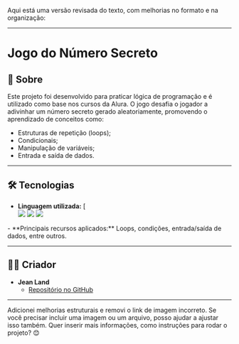 Aqui está uma versão revisada do texto, com melhorias no formato e na organização:

---

# Jogo do Número Secreto  

## 📖 Sobre  
Este projeto foi desenvolvido para praticar lógica de programação e é utilizado como base nos cursos da Alura. O jogo desafia o jogador a adivinhar um número secreto gerado aleatoriamente, promovendo o aprendizado de conceitos como:  
- Estruturas de repetição (loops);  
- Condicionais;  
- Manipulação de variáveis;  
- Entrada e saída de dados.  

---

## 🛠️ Tecnologias  
- **Linguagem utilizada:**
  [ <div>
  <img src="https://img.shields.io/badge/HTML-239120?style=for-the-badge&logo=html5&logoColor=white">
  <img src="https://img.shields.io/badge/CSS-239120?&style=for-the-badge&logo=css3&logoColor=white">
  <img src="https://img.shields.io/badge/JavaScript-F7DF1E?style=for-the-badge&logo=javascript&logoColor=black">
</div> 
- **Principais recursos aplicados:** Loops, condições, entrada/saída de dados, entre outros.  

---

## 👨‍💻 Criador  
- **Jean Land**  
  - [Repositório no GitHub]()  

---

Adicionei melhorias estruturais e removi o link de imagem incorreto. Se você precisar incluir uma imagem ou um arquivo, posso ajudar a ajustar isso também. Quer inserir mais informações, como instruções para rodar o projeto? 😊
